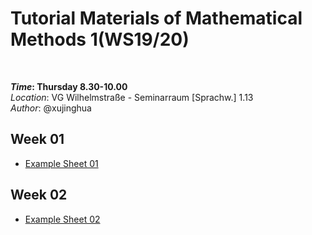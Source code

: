 # Tutorial Materials of Mathematical Methods 1(WS19/20)

<br/>

**_Time_: Thursday 8.30-10.00<br/>**
_Location_: VG Wilhelmstraße - Seminarraum [Sprachw.] 1.13<br/>
_Author_: @xujinghua


## Week 01 
* [Example Sheet 01](https://github.com/JINHXu/Methods1_tutorial19-20.github.io/raw/master/Examples%2001(mathmatical%20methods%201).pdf)

## Week 02

* [Example Sheet 02](https://github.com/JINHXu/Methods1_tutorial19-20.github.io/raw/master/Ex02_logik.pdf) 

